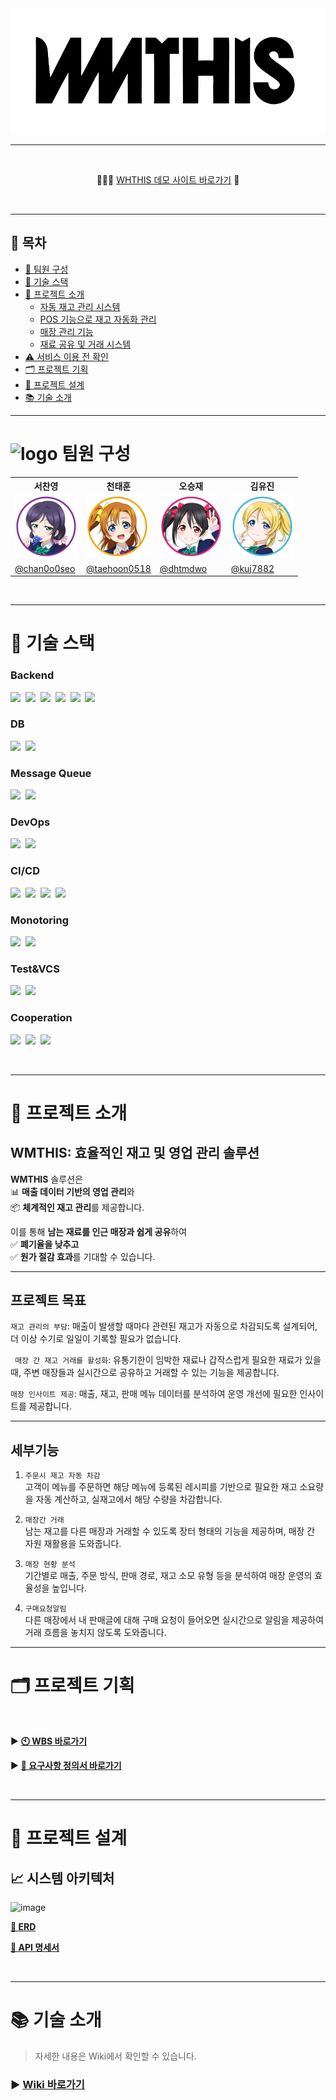 <div align="center">
  <img src="./readme-images/icon.png" alt="logo" width="550">
</div>

---

<br>

<div align="center">

🏃🏻‍♀️ [WHTHIS 데모 사이트 바로가기](https://www.wmthis.n-e.kr) 💨

</div>
<br>


---

## 📌 목차

- [👥 팀원 구성](#-팀원-구성)
- [🔧 기술 스택](#-기술-스택)
- [🔮 프로젝트 소개](#-프로젝트-소개)
    - [자동 재고 관리 시스템](#자동-재고-관리-시스템)
    - [POS 기능으로 재고 자동화 관리](#pos-기능으로-재고-자동화-관리)
    - [매장 관리 기능](#매장-관리-기능)
    - [재료 공유 및 거래 시스템](#재료-공유-및-거래-시스템)
- [⚠️ 서비스 이용 전 확인](#서비스-이용-전-반드시-확인해-주세요)
- [🗂️ 프로젝트 기획](#-프로젝트-기획)
- [📜 프로젝트 설계](#-프로젝트-설계)
- [📚 기술 소개](#-기술-소개)



---

# <img src="https://i.namu.wiki/i/i4lq7xgSiZoHNJFK7Zcon9-4AJtQMNsCoezqrOcBIgoIst9dfGMn863K0Qmru8prJDtUvOLHky_uuVwGqkuE6MhHGBwrLeMP7cc72-XSaHUdmz8r11xhxCo-pKesnUfavCgH9etSvzhKezlFQ37MIg.svg" alt="logo" width="30"> 팀원 구성

<div align="center">
  <table>
    <tr>
      <th>서찬영</th>
      <th>천태훈</th>
      <th>오승재</th>
      <th>김유진</th>
    </tr>
    <tr>
      <td><img src="./readme-images/no.webp" width="100" height="100"/></td>
       <td><img src="./readme-images/honoka.webp" width="100" height="100"/></td>
       <td><img src="./readme-images/ni.webp" width="100" height="100"/></td>
       <td><img src="./readme-images/eri.webp" width="100" height="100"/></td>
    </tr>
    <tr>
      <td><a href="https://github.com/chan0o0seo">@chan0o0seo</a></td>
      <td><a href="https://github.com/taehoon0518">@taehoon0518</a></td>
      <td><a href="https://github.com/dhtmdwo">@dhtmdwo</a></td>
      <td><a href="https://github.com/kuj7882">@kuj7882</a></td>
    </tr>
  </table>
</div>

<br>

---

# 🔧 기술 스택

### Backend


<img src="https://img.shields.io/badge/SpringBatch-%236DB33F?style=&logo=spring">&nbsp;
<img src="https://img.shields.io/badge/Java-%23ED8B00?logo=openjdk&logoColor=white">&nbsp;
<img src="https://img.shields.io/badge/SpringBoot-%236DB33F?logo=springboot&logoColor=white">&nbsp;
<img src="https://img.shields.io/badge/SpringSecurity-%236DB33F?logo=springsecurity&logoColor=white">&nbsp;
<img src="https://img.shields.io/badge/Gradle-%2302306C?logo=gradle&logoColor=white">&nbsp;
<img src="https://img.shields.io/badge/JWT-%23000000?logo=jsonwebtokens&logoColor=white">&nbsp;


### DB


<img src="https://img.shields.io/badge/Redis-%23DC382D?logo=redis&logoColor=white">&nbsp;
<img src="https://img.shields.io/badge/MariaDB-%23003545?logo=mariadb&logoColor=white">&nbsp;

### Message Queue

<img src="https://img.shields.io/badge/Kafka-%2300111C?logo=apachekafka&logoColor=white">&nbsp;
<img src="https://img.shields.io/badge/ZooKeeper-%236C3A1D?logo=apache&logoColor=white">&nbsp;

### DevOps


<img src="https://img.shields.io/badge/Ansible-%23000000?logo=ansible&logoColor=white">&nbsp;
<img src="https://img.shields.io/badge/Helm-%230074C1?logo=helm&logoColor=white">&nbsp;

### CI/CD

<img src="https://img.shields.io/badge/Kubernetes-%23326CE5?logo=kubernetes&logoColor=white">&nbsp;
<img src="https://img.shields.io/badge/Docker-002260?style=flat&logo=docker&logoColor=white">&nbsp;
<img src="https://img.shields.io/badge/Jenkins-CF4045?style=flat&logo=jenkins&logoColor=white">&nbsp;
<img src="https://img.shields.io/badge/GitHub%20Webhook-%23181717?logo=github&logoColor=white">&nbsp;

### Monotoring

<img src="https://img.shields.io/badge/Grafana-F46800?style=flat&logo=Grafana&logoColor=white">&nbsp;
<img src="https://img.shields.io/badge/Prometheus-E6522C?style=flat&logo=Prometheus&logoColor=white">&nbsp;

### Test&VCS

<img src="https://img.shields.io/badge/Locust-%23000000?logo=python&logoColor=white">&nbsp;
<img src="https://img.shields.io/badge/Git-F05032?style=flat&logo=git&logoColor=white">&nbsp;

### Cooperation

<img src="https://img.shields.io/badge/GitHub-181717?style=flat&logo=github&logoColor=white">&nbsp;
<img src="https://img.shields.io/badge/Discord-5865F2?style=flat&logo=Discord&logoColor=white">&nbsp;
<img src="https://img.shields.io/badge/Figma-F24E1E?style=flat&logo=Figma&logoColor=white">&nbsp;

<br>

---

# 🔮 프로젝트 소개

## **WMTHIS: 효율적인 재고 및 영업 관리 솔루션**

**WMTHIS** 솔루션은  
📊 **매출 데이터 기반의 영업 관리**와  
📦 **체계적인 재고 관리**를 제공합니다.

이를 통해 **남는 재료를 인근 매장과 쉽게 공유**하여  
✅ **폐기율을 낮추고**  
✅ **원가 절감 효과**를 기대할 수 있습니다.

---

## **프로젝트 목표**

```재고 관리의 부담```: 매출이 발생할 때마다 관련된 재고가 자동으로 차감되도록 설계되어,
더 이상 수기로 일일이 기록할 필요가 없습니다.

``` 매장 간 재고 거래를 활성화```: 유통기한이 임박한 재료나
갑작스럽게 필요한 재료가 있을 때,
주변 매장들과 실시간으로 공유하고 거래할 수 있는 기능을 제공합니다.

```매장 인사이트 제공```: 매출, 재고, 판매 메뉴 데이터를 분석하여
운영 개선에 필요한 인사이트를 제공합니다.


---

## **세부기능**

1. ```주문시 재고 자동 차감``` <br>
   고객이 메뉴를 주문하면 해당 메뉴에 등록된 레시피를 기반으로 필요한 재고 소요량을 자동 계산하고, 실재고에서 해당 수량을 차감합니다.

1. ```매장간 거래``` <br> 남는 재고를 다른 매장과 거래할 수 있도록 장터 형태의 기능을 제공하며, 매장 간 자원 재활용을 도와줍니다.

1. ```매장 현황 분석``` <br> 기간별로 매출, 주문 방식, 판매 경로, 재고 소모 유형 등을 분석하여 매장 운영의 효율성을 높입니다.

1. ```구매요청알림``` <br> 다른 매장에서 내 판매글에 대해 구매 요청이 들어오면 실시간으로 알림을 제공하여 거래 흐름을 놓치지 않도록 도와줍니다.


---

# 🗂️ 프로젝트 기획

<br>

▶ [**🕙 WBS 바로가기**](https://docs.google.com/spreadsheets/d/1LdWS6icJXQ0v-Flu6HQHA01YwZ88RcX8zlemLsZBi1U/edit?gid=0#gid=0)

▶ [**📑 요구사항 정의서 바로가기**](https://docs.google.com/spreadsheets/d/16wSc1cXDfdekU2iw4pQBwFMDCW2UYdl9KT6ui1QOgOY/edit?gid=0#gid=0)

<br>

---

# 📜 프로젝트 설계

## **📈 시스템 아키텍처**
![image](https://github.com/user-attachments/assets/d4070810-f5ea-48a7-a58e-ba47aa74d8de)


[**🎨 ERD**](https://www.erdcloud.com/d/gaWyQgoD7gXc2LNvG)

[**📃 API 명세서**](http://www.cheeeze.kro.kr/swagger-ui/index.html)


<br>

---

# 📚 기술 소개

> 자세한 내용은 Wiki에서 확인할 수 있습니다.

### ▶ [**Wiki 바로가기**](https://github.com/beyond-sw-camp/be12-fin-5verdose-WMTHIS-BE/wiki)

<br>
